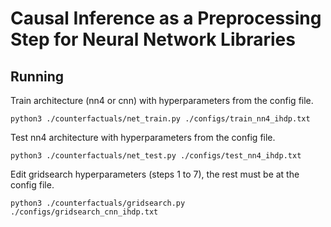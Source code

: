 # Causal Inference as a Preprocessing Step for Neural Network Libraries

## Running

Train architecture (nn4 or cnn) with hyperparameters from the config file.
```shell script
python3 ./counterfactuals/net_train.py ./configs/train_nn4_ihdp.txt
```

Test nn4 architecture with hyperparameters from the config file.
```shell script
python3 ./counterfactuals/net_test.py ./configs/test_nn4_ihdp.txt
```

Edit gridsearch hyperparameters (steps 1 to 7), the rest must be at the config file.
```shell script
python3 ./counterfactuals/gridsearch.py ./configs/gridsearch_cnn_ihdp.txt
```